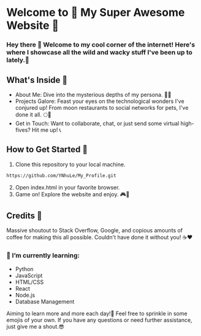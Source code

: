 # Welcome to 🚀 My Super Awesome Website 🎉

### Hey there 👋 Welcome to my cool corner of the internet! Here's where I showcase all the wild and wacky stuff I've been up to lately.🤪


## What's Inside 🧐
- About Me: Dive into the mysterious depths of my persona. 🕵️‍♂   
-  ️Projects Galore: Feast your eyes on the technological wonders I've conjured up! From moon restaurants to social networks for pets, I've done it all. 🌕🐶
- Get in Touch: Want to collaborate, chat, or just send some virtual high-fives? Hit me up! 📞

## How to Get Started 🏁
1. Clone this repository to your local machine.
```bash
https://github.com/YNhuLe/My_Profile.git
```
2. Open index.html in your favorite browser.
3. Game on! Explore the website and enjoy. 🎮🚀


## Credits 🙌
Massive shoutout to Stack Overflow, Google, and copious amounts of coffee for making this all possible. Couldn't have done it without you! ☕️❤️

### 🌱 I’m currently learning:
- Python
- JavaScript
- HTML/CSS
- React
- Node.js
- Database Management

Aiming to learn more and more each day!🚀 Feel free to sprinkle in some emojis of your own. If you have any questions or need further assistance, just give me a shout.😎
